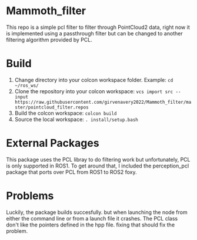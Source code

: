 # Mammoth_filter
This repo is a simple pcl filter to filter through PointCloud2 data, right now it is implemented using a passthrough filter
but can be changed to another filtering algorithm provided by PCL.

# Build 
1. Change directory into your colcon workspace folder. Example: `cd ~/ros_ws/`
2. Clone the repository into your colcon workspace: `vcs import src --input https://raw.githubusercontent.com/girvenavery2022/Mammoth_filter/master/pointcloud_filter.repos`
3. Build the colcon workspace: `colcon build`
4. Source the local workspace: `. install/setup.bash`

# External Packages
This package uses the PCL libray to do filtering work but unfortunately, PCL is only supported in ROS1. To get around that, 
I included the perception_pcl package that ports over PCL from ROS1 to ROS2 foxy. 

# Problems
Luckily, the package builds succesfully. but when launching the node from either the command line or from a launch file it crashes. The PCL class don't like the pointers defined in the hpp file. fixing that should fix the problem.
